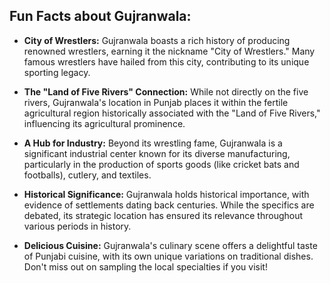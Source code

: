 ## Fun Facts about Gujranwala:

* **City of Wrestlers:** Gujranwala boasts a rich history of producing renowned wrestlers, earning it the nickname "City of Wrestlers."  Many famous wrestlers have hailed from this city, contributing to its unique sporting legacy.

* **The "Land of Five Rivers" Connection:** While not directly on the five rivers, Gujranwala's location in Punjab places it within the fertile agricultural region historically associated with the "Land of Five Rivers," influencing its agricultural prominence.

* **A Hub for Industry:**  Beyond its wrestling fame, Gujranwala is a significant industrial center known for its diverse manufacturing, particularly in the production of sports goods (like cricket bats and footballs), cutlery, and textiles.

* **Historical Significance:** Gujranwala holds historical importance,  with evidence of settlements dating back centuries. While the specifics are debated, its strategic location has ensured its relevance throughout various periods in history.

* **Delicious Cuisine:** Gujranwala's culinary scene offers a delightful taste of Punjabi cuisine, with its own unique variations on traditional dishes.  Don't miss out on sampling the local specialties if you visit!


